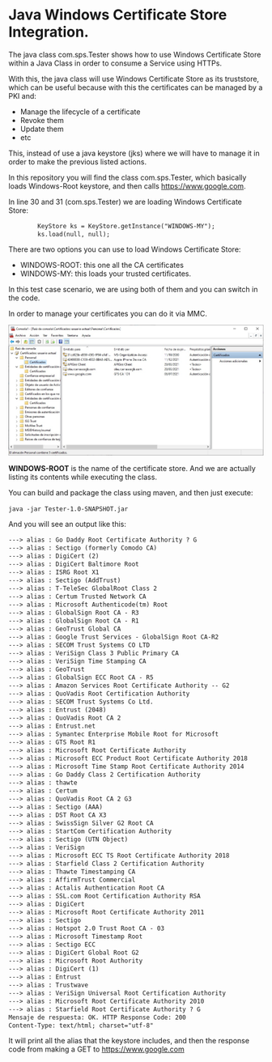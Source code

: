 # Java Windows Certificate Store Integration.

The java class com.sps.Tester shows how to use Windows Certificate Store within a Java Class in order to consume a Service using HTTPs.

With this, the java class will use Windows Certificate Store as its truststore, which can be useful because with this the certificates can be managed
by a PKI and:

- Manage the lifecycle of a certificate
- Revoke them
- Update them
- etc

This, instead of use a java keystore (jks) where we will have to manage it in order to make the previous listed actions. 

In this repository you will find the class com.sps.Tester, which basically loads Windows-Root keystore, and then calls https://www.google.com. 

In line 30 and 31 (com.sps.Tester) we are loading Windows Certificate Store:

```
        KeyStore ks = KeyStore.getInstance("WINDOWS-MY");
        ks.load(null, null);
```

There are two options you can use to load Windows Certificate Store:
- WINDOWS-ROOT: this one all the CA certificates
- WINDOWS-MY: this loads your trusted certificates.

In this test case scenario, we are using both of them and you can switch in the code.

In order to manage your certificates you can do it via MMC. 

![MMC ](imgs/mmc.jpg)

**WINDOWS-ROOT** is the name of the certificate store. And we are actually listing its contents while executing the class.

You can build and package the class using maven, and then just execute:


```java -jar Tester-1.0-SNAPSHOT.jar```

And you will see an output like this:

```
---> alias : Go Daddy Root Certificate Authority ? G
---> alias : Sectigo (formerly Comodo CA)
---> alias : DigiCert (2)
---> alias : DigiCert Baltimore Root
---> alias : ISRG Root X1
---> alias : Sectigo (AddTrust)
---> alias : T-TeleSec GlobalRoot Class 2
---> alias : Certum Trusted Network CA
---> alias : Microsoft Authenticode(tm) Root
---> alias : GlobalSign Root CA - R3
---> alias : GlobalSign Root CA - R1
---> alias : GeoTrust Global CA
---> alias : Google Trust Services - GlobalSign Root CA-R2
---> alias : SECOM Trust Systems CO LTD
---> alias : VeriSign Class 3 Public Primary CA
---> alias : VeriSign Time Stamping CA
---> alias : GeoTrust
---> alias : GlobalSign ECC Root CA - R5
---> alias : Amazon Services Root Certificate Authority -- G2
---> alias : QuoVadis Root Certification Authority
---> alias : SECOM Trust Systems Co Ltd.
---> alias : Entrust (2048)
---> alias : QuoVadis Root CA 2
---> alias : Entrust.net
---> alias : Symantec Enterprise Mobile Root for Microsoft
---> alias : GTS Root R1
---> alias : Microsoft Root Certificate Authority
---> alias : Microsoft ECC Product Root Certificate Authority 2018
---> alias : Microsoft Time Stamp Root Certificate Authority 2014
---> alias : Go Daddy Class 2 Certification Authority
---> alias : thawte
---> alias : Certum
---> alias : QuoVadis Root CA 2 G3
---> alias : Sectigo (AAA)
---> alias : DST Root CA X3
---> alias : SwissSign Silver G2 Root CA
---> alias : StartCom Certification Authority
---> alias : Sectigo (UTN Object)
---> alias : VeriSign
---> alias : Microsoft ECC TS Root Certificate Authority 2018
---> alias : Starfield Class 2 Certification Authority
---> alias : Thawte Timestamping CA
---> alias : AffirmTrust Commercial
---> alias : Actalis Authentication Root CA
---> alias : SSL.com Root Certification Authority RSA
---> alias : DigiCert
---> alias : Microsoft Root Certificate Authority 2011
---> alias : Sectigo
---> alias : Hotspot 2.0 Trust Root CA - 03
---> alias : Microsoft Timestamp Root
---> alias : Sectigo ECC
---> alias : DigiCert Global Root G2
---> alias : Microsoft Root Authority
---> alias : DigiCert (1)
---> alias : Entrust
---> alias : Trustwave
---> alias : VeriSign Universal Root Certification Authority
---> alias : Microsoft Root Certificate Authority 2010
---> alias : Starfield Root Certificate Authority ? G
Mensaje de respuesta: OK. HTTP Response Code: 200
Content-Type: text/html; charset="utf-8"
```

It will print all the alias that the keystore includes, and then the response code from making a GET to https://www.google.com




